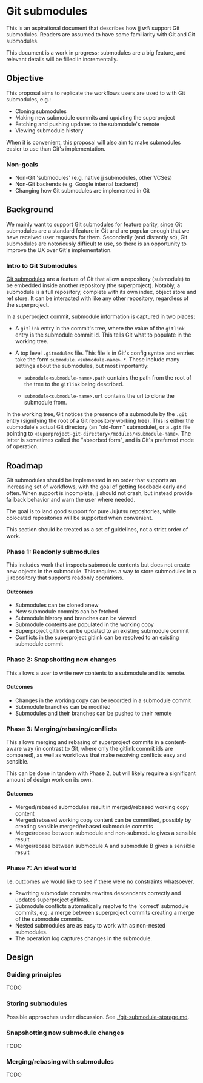 # Git submodules

This is an aspirational document that describes how jj _will_ support Git
submodules. Readers are assumed to have some familiarity with Git and Git
submodules.

This document is a work in progress; submodules are a big feature, and relevant
details will be filled in incrementally.

## Objective

This proposal aims to replicate the workflows users are used to with Git
submodules, e.g.:

- Cloning submodules
- Making new submodule commits and updating the superproject
- Fetching and pushing updates to the submodule's remote
- Viewing submodule history

When it is convenient, this proposal will also aim to make submodules easier to
use than Git's implementation.

### Non-goals

- Non-Git 'submodules' (e.g. native jj submodules, other VCSes)
- Non-Git backends (e.g. Google internal backend)
- Changing how Git submodules are implemented in Git

## Background

We mainly want to support Git submodules for feature parity, since Git
submodules are a standard feature in Git and are popular enough that we have
received user requests for them. Secondarily (and distantly so), Git submodules
are notoriously difficult to use, so there is an opportunity to improve the UX
over Git's implementation.

### Intro to Git Submodules

[Git submodules](https://git-scm.com/docs/gitsubmodules) are a feature of Git
that allow a repository (submodule) to be embedded inside another repository
(the superproject). Notably, a submodule is a full repository, complete with its
own index, object store and ref store. It can be interacted with like any other
repository, regardless of the superproject.

In a superproject commit, submodule information is captured in two places:

- A `gitlink` entry in the commit's tree, where the value of the `gitlink` entry
  is the submodule commit id. This tells Git what to populate in the working
  tree.

- A top level `.gitmodules` file. This file is in Git's config syntax and
  entries take the form `submodule.<submodule-name>.*`. These include many
  settings about the submodules, but most importantly:

  - `submodule<submodule-name>.path` contains the path from the root of the tree
    to the `gitlink` being described.

  - `submodule<submodule-name>.url` contains the url to clone the submodule
    from.

In the working tree, Git notices the presence of a submodule by the `.git` entry
(signifying the root of a Git repository working tree). This is either the
submodule's actual Git directory (an "old-form" submodule), or a `.git` file
pointing to `<superproject-git-directory>/modules/<submodule-name>`. The latter
is sometimes called the "absorbed form", and is Git's preferred mode of
operation.

## Roadmap

Git submodules should be implemented in an order that supports an increasing set
of workflows, with the goal of getting feedback early and often. When support is
incomplete, jj should not crash, but instead provide fallback behavior and warn
the user where needed.

The goal is to land good support for pure Jujutsu repositories, while colocated
repositories will be supported when convenient.

This section should be treated as a set of guidelines, not a strict order of
work.

### Phase 1: Readonly submodules

This includes work that inspects submodule contents but does not create new
objects in the submodule. This requires a way to store submodules in a jj
repository that supports readonly operations.

#### Outcomes

- Submodules can be cloned anew
- New submodule commits can be fetched
- Submodule history and branches can be viewed
- Submodule contents are populated in the working copy
- Superproject gitlink can be updated to an existing submodule commit
- Conflicts in the superproject gitlink can be resolved to an existing submodule
  commit

### Phase 2: Snapshotting new changes

This allows a user to write new contents to a submodule and its remote.

#### Outcomes

- Changes in the working copy can be recorded in a submodule commit
- Submodule branches can be modified
- Submodules and their branches can be pushed to their remote

### Phase 3: Merging/rebasing/conflicts

This allows merging and rebasing of superproject commits in a content-aware way
(in contrast to Git, where only the gitlink commit ids are compared), as well as
workflows that make resolving conflicts easy and sensible.

This can be done in tandem with Phase 2, but will likely require a significant
amount of design work on its own.

#### Outcomes

- Merged/rebased submodules result in merged/rebased working copy content
- Merged/rebased working copy content can be committed, possibly by creating
  sensible merged/rebased submodule commits
- Merge/rebase between submodule and non-submodule gives a sensible result
- Merge/rebase between submodule A and submodule B gives a sensible result

### Phase ?: An ideal world

I.e. outcomes we would like to see if there were no constraints whatsoever.

- Rewriting submodule commits rewrites descendants correctly and updates
  superproject gitlinks.
- Submodule conflicts automatically resolve to the 'correct' submodule commits,
  e.g. a merge between superproject commits creating a merge of the submodule
  commits.
- Nested submodules are as easy to work with as non-nested submodules.
- The operation log captures changes in the submodule.

## Design

### Guiding principles

TODO

### Storing submodules

Possible approaches under discussion. See
[./git-submodule-storage.md](./git-submodule-storage.md).

### Snapshotting new submodule changes

TODO

### Merging/rebasing with submodules

TODO

